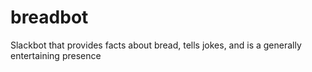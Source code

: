 # breadbot
Slackbot that provides facts about bread, tells jokes, and is a generally entertaining presence 
